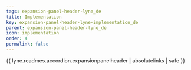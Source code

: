 ```yaml
---
tags: expansion-panel-header-lyne_de
title: Implementation
key: expansion-panel-header-lyne-implementation_de
parent: expansion-panel-header-lyne_de
icon: implementation
order: 4
permalink: false  
---
```

{{ lyne.readmes.accordion.expansionpanelheader | absolutelinks | safe }}


